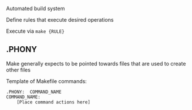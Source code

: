 Automated build system

Define rules that execute desired operations



Execute via `make {RULE}`


## .PHONY

Make generally expects to be pointed towards files that are used to create other files

Template of Makefile commands:
```
.PHONY:  COMMAND_NAME
COMMAND_NAME:
    [Place command actions here]
